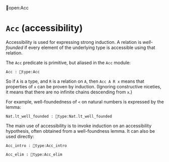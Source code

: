 open:Acc
# `Acc` (accessibility)

Accessibility is used for expressing strong induction.  A relation is
*well-founded* if every element of the underlying type is accessible
using that relation.

The `Acc` predicate is primitive, but aliased in the `Acc` module:

    Acc : type:Acc

So if `A` is a type, and `R` is a relation on `A`, then `Acc A R x`
means that properties of `x` can be proven by induction.  (Ignoring
constructive niceties, it means that there are no infinite chains
descending from `x`.)

For example, well-foundedness of `<` on natural numbers is expressed
by the lemma:

    Nat.lt_well_founded : type:Nat.lt_well_founded

The main use of accessibility is to invoke induction on an
accessibility hypothesis, often obtained from a well-foundness lemma.
It can also be used directly:

    Acc_intro : type:Acc_intro

    Acc_elim : type:Acc_elim

